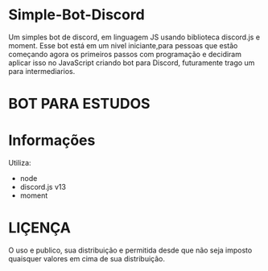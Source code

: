 # Simple-Bot-Discord
  Um simples bot de discord, em linguagem JS usando biblioteca discord.js e moment.
Esse bot está em um nivel iniciante,para pessoas que estão começando agora os primeiros passos com programação e decidiram aplicar isso no JavaScript criando bot para Discord, futuramente trago um para intermediarios.

# BOT PARA ESTUDOS

# Informações
Utiliza: 
- node
- discord.js v13
- moment

# LIÇENÇA
  O uso e publico, sua distribuição e permitida desde que não seja imposto quaisquer valores em cima de sua distribuição.
